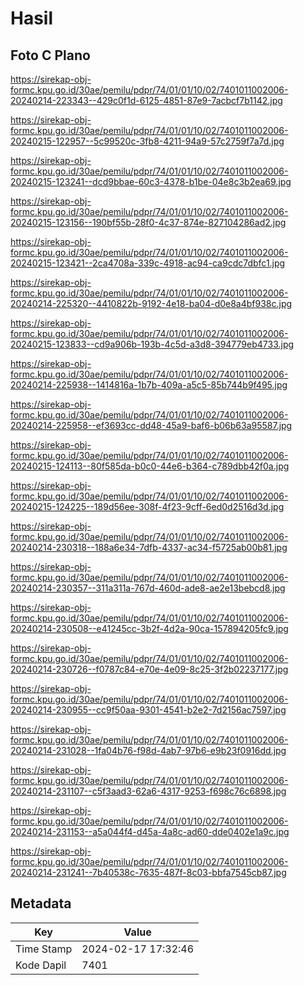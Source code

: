 # Hasil

## Foto C Plano

https://sirekap-obj-formc.kpu.go.id/30ae/pemilu/pdpr/74/01/01/10/02/7401011002006-20240214-223343--429c0f1d-6125-4851-87e9-7acbcf7b1142.jpg

https://sirekap-obj-formc.kpu.go.id/30ae/pemilu/pdpr/74/01/01/10/02/7401011002006-20240215-122957--5c99520c-3fb8-4211-94a9-57c2759f7a7d.jpg

https://sirekap-obj-formc.kpu.go.id/30ae/pemilu/pdpr/74/01/01/10/02/7401011002006-20240215-123241--dcd9bbae-60c3-4378-b1be-04e8c3b2ea69.jpg

https://sirekap-obj-formc.kpu.go.id/30ae/pemilu/pdpr/74/01/01/10/02/7401011002006-20240215-123156--190bf55b-28f0-4c37-874e-827104286ad2.jpg

https://sirekap-obj-formc.kpu.go.id/30ae/pemilu/pdpr/74/01/01/10/02/7401011002006-20240215-123421--2ca4708a-339c-4918-ac94-ca9cdc7dbfc1.jpg

https://sirekap-obj-formc.kpu.go.id/30ae/pemilu/pdpr/74/01/01/10/02/7401011002006-20240214-225320--4410822b-9192-4e18-ba04-d0e8a4bf938c.jpg

https://sirekap-obj-formc.kpu.go.id/30ae/pemilu/pdpr/74/01/01/10/02/7401011002006-20240215-123833--cd9a906b-193b-4c5d-a3d8-394779eb4733.jpg

https://sirekap-obj-formc.kpu.go.id/30ae/pemilu/pdpr/74/01/01/10/02/7401011002006-20240214-225938--1414816a-1b7b-409a-a5c5-85b744b9f495.jpg

https://sirekap-obj-formc.kpu.go.id/30ae/pemilu/pdpr/74/01/01/10/02/7401011002006-20240214-225958--ef3693cc-dd48-45a9-baf6-b06b63a95587.jpg

https://sirekap-obj-formc.kpu.go.id/30ae/pemilu/pdpr/74/01/01/10/02/7401011002006-20240215-124113--80f585da-b0c0-44e6-b364-c789dbb42f0a.jpg

https://sirekap-obj-formc.kpu.go.id/30ae/pemilu/pdpr/74/01/01/10/02/7401011002006-20240215-124225--189d56ee-308f-4f23-9cff-6ed0d2516d3d.jpg

https://sirekap-obj-formc.kpu.go.id/30ae/pemilu/pdpr/74/01/01/10/02/7401011002006-20240214-230318--188a6e34-7dfb-4337-ac34-f5725ab00b81.jpg

https://sirekap-obj-formc.kpu.go.id/30ae/pemilu/pdpr/74/01/01/10/02/7401011002006-20240214-230357--311a311a-767d-460d-ade8-ae2e13bebcd8.jpg

https://sirekap-obj-formc.kpu.go.id/30ae/pemilu/pdpr/74/01/01/10/02/7401011002006-20240214-230508--e41245cc-3b2f-4d2a-90ca-157894205fc9.jpg

https://sirekap-obj-formc.kpu.go.id/30ae/pemilu/pdpr/74/01/01/10/02/7401011002006-20240214-230726--f0787c84-e70e-4e09-8c25-3f2b02237177.jpg

https://sirekap-obj-formc.kpu.go.id/30ae/pemilu/pdpr/74/01/01/10/02/7401011002006-20240214-230955--cc9f50aa-9301-4541-b2e2-7d2156ac7597.jpg

https://sirekap-obj-formc.kpu.go.id/30ae/pemilu/pdpr/74/01/01/10/02/7401011002006-20240214-231028--1fa04b76-f98d-4ab7-97b6-e9b23f0916dd.jpg

https://sirekap-obj-formc.kpu.go.id/30ae/pemilu/pdpr/74/01/01/10/02/7401011002006-20240214-231107--c5f3aad3-62a6-4317-9253-f698c76c6898.jpg

https://sirekap-obj-formc.kpu.go.id/30ae/pemilu/pdpr/74/01/01/10/02/7401011002006-20240214-231153--a5a044f4-d45a-4a8c-ad60-dde0402e1a9c.jpg

https://sirekap-obj-formc.kpu.go.id/30ae/pemilu/pdpr/74/01/01/10/02/7401011002006-20240214-231241--7b40538c-7635-487f-8c03-bbfa7545cb87.jpg


## Metadata

| Key        | Value               |
| ---------- | ------------------- |
| Time Stamp | 2024-02-17 17:32:46 |
| Kode Dapil | 7401                |



